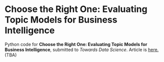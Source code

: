 # Choose the Right One: Evaluating Topic Models for Business Intelligence
Python code for **Choose the Right One: Evaluating Topic Models for Business Intelligence**, submitted to *Towards Data Science*. 
Article is [here.](TBA) (TBA)
